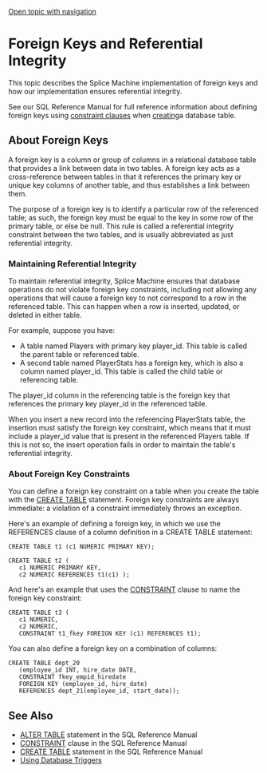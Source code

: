 [Open topic with navigation](../../../index.html#Shared/Developers/Fundamentals/ForeignKeys.html)

Foreign Keys and Referential Integrity
======================================

This topic describes the Splice Machine implementation of <span class="ItalicFont">foreign keys</span> and how our implementation ensures referential integrity.

See our <span class="ItalicFont">SQL Reference Manual</span> for full reference information about defining foreign keys using [constraint clauses](../../SQLReference/Clauses/Constraint.html) when [creating](../../SQLReference/Statements/CreateTable.html)a database table.

About Foreign Keys
------------------

A foreign key is a column or group of columns in a relational database table that provides a link between data in two tables. A foreign key acts as a cross-reference between tables in that it references the primary key or unique key columns of another table, and thus establishes a link between them.

The purpose of a foreign key is to identify a particular row of the referenced table; as such, the foreign key must be equal to the key in some row of the primary table, or else be <span class="CodeFont">null</span>. This rule is called a <span class="ItalicFont">referential integrity constraint between the two tables</span>, and is usually abbreviated as just <span class="ItalicFont">referential integrity</span>.

### Maintaining Referential Integrity

To maintain referential integrity, Splice Machine ensures that database operations do not violate foreign key constraints, including not allowing any operations that will cause a foreign key to not correspond to a row in the referenced table. This can happen when a row is inserted, updated, or deleted in either table.

For example, suppose you have:

-   A table named <span class="CodeFont">Players</span> with primary key <span class="CodeFont">player\_id</span>. This table is called the <span class="ItalicFont">parent table</span> or <span class="ItalicFont">referenced table</span>.
-   A second table named <span class="CodeFont">PlayerStats</span> has a foreign key, which is also a column named <span class="CodeFont">player\_id</span>. This table is called the <span class="ItalicFont">child table</span> or <span class="ItalicFont">referencing table</span>.

The <span class="CodeFont">player\_id</span> column in the <span class="ItalicFont">referencing</span> table is the foreign key that references the primary key <span class="CodeFont">player\_id</span> in the <span class="ItalicFont">referenced</span> table.

When you insert a new record into the referencing <span class="CodeFont">PlayerStats</span> table, the insertion must satisfy the foreign key constraint, which means that it must include a <span class="CodeFont">player\_id</span> value that is present in the referenced <span class="CodeFont">Players</span> table. If this is not so, the insert operation fails in order to maintain the table's referential integrity.

### About Foreign Key Constraints

You can define a foreign key constraint on a table when you create the table with the <span class="CodeFont">[CREATE TABLE](../../SQLReference/Statements/CreateTable.html)</span> statement. Foreign key constraints are always immediate: a violation of a constraint immediately throws an exception.

Here's an example of defining a foreign key, in which we use the <span class="CodeFont">REFERENCES</span> clause of a column definition in a <span class="CodeFont">CREATE TABLE</span> statement:

``` Example
CREATE TABLE t1 (c1 NUMERIC PRIMARY KEY);

CREATE TABLE t2 (
   c1 NUMERIC PRIMARY KEY,
   c2 NUMERIC REFERENCES t1(c1) );
```

And here's an example that uses the <span class="CodeFont">[CONSTRAINT](../../SQLReference/Clauses/Constraint.html)</span> clause to name the foreign key constraint:

``` Example
CREATE TABLE t3 (
   c1 NUMERIC, 
   c2 NUMERIC,
   CONSTRAINT t1_fkey FOREIGN KEY (c1) REFERENCES t1);
```

You can also define a foreign key on a combination of columns:

``` Example
CREATE TABLE dept_20
   (employee_id INT, hire_date DATE,
   CONSTRAINT fkey_empid_hiredate
   FOREIGN KEY (employee_id, hire_date)
   REFERENCES dept_21(employee_id, start_date));
```

See Also
--------

-   <span class="CodeFont">[ALTER TABLE](../../SQLReference/Statements/AlterTable.html)</span> statement in the <span class="ItalicFont">SQL Reference Manual</span>
-   <span class="CodeFont">[CONSTRAINT](../../SQLReference/Clauses/Constraint.html)</span> clause in the <span class="ItalicFont">SQL Reference Manual</span>
-   <span class="CodeFont">[CREATE TABLE](../../SQLReference/Statements/CreateTable.html)</span> statement in the <span class="ItalicFont">SQL Reference Manual</span>
-   [Using Database Triggers](DatabaseTriggers.html)

 

 


